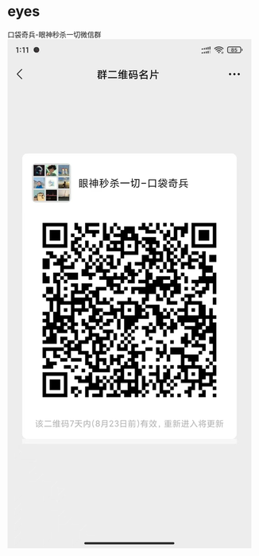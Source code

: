 # eyes
口袋奇兵-眼神秒杀一切微信群
![](https://github.com/Chasdreams/eyes/blob/main/56c70ec7bc6607881e31a57680f3d3f.jpg)
